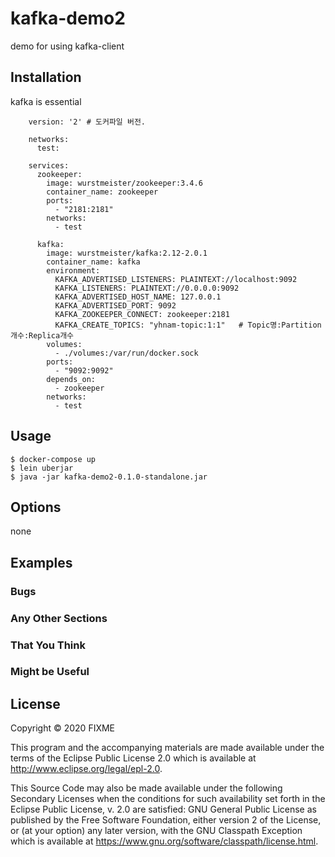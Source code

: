 # kafka-demo2

demo for using kafka-client

## Installation

kafka is essential

```
    version: '2' # 도커파일 버전.                                                                                          
    
    networks:
      test:
    
    services:
      zookeeper:
        image: wurstmeister/zookeeper:3.4.6
        container_name: zookeeper
        ports:
          - "2181:2181"
        networks:
          - test
    
      kafka:
        image: wurstmeister/kafka:2.12-2.0.1
        container_name: kafka
        environment:
          KAFKA_ADVERTISED_LISTENERS: PLAINTEXT://localhost:9092
          KAFKA_LISTENERS: PLAINTEXT://0.0.0.0:9092
          KAFKA_ADVERTISED_HOST_NAME: 127.0.0.1
          KAFKA_ADVERTISED_PORT: 9092
          KAFKA_ZOOKEEPER_CONNECT: zookeeper:2181
          KAFKA_CREATE_TOPICS: "yhnam-topic:1:1"   # Topic명:Partition개수:Replica개수                                     
        volumes:
          - ./volumes:/var/run/docker.sock
        ports:
          - "9092:9092"
        depends_on:
          - zookeeper
        networks:
          - test
```

## Usage

    $ docker-compose up
    $ lein uberjar
    $ java -jar kafka-demo2-0.1.0-standalone.jar

## Options

none

## Examples
### Bugs
### Any Other Sections
### That You Think
### Might be Useful

## License

Copyright © 2020 FIXME

This program and the accompanying materials are made available under the
terms of the Eclipse Public License 2.0 which is available at
http://www.eclipse.org/legal/epl-2.0.

This Source Code may also be made available under the following Secondary
Licenses when the conditions for such availability set forth in the Eclipse
Public License, v. 2.0 are satisfied: GNU General Public License as published by
the Free Software Foundation, either version 2 of the License, or (at your
option) any later version, with the GNU Classpath Exception which is available
at https://www.gnu.org/software/classpath/license.html.
